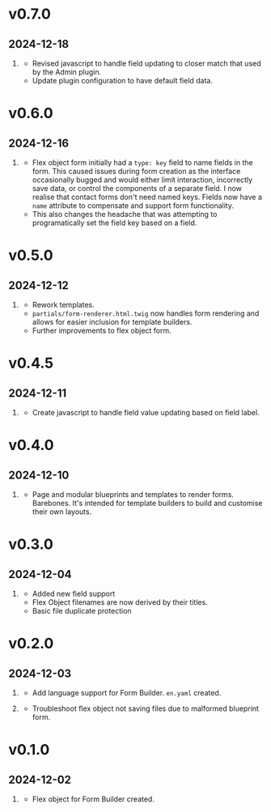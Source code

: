 # v0.7.0
##  2024-12-18

1. [](#improved)
    * Revised javascript to handle field updating to closer match that used by the Admin plugin.
    * Update plugin configuration to have default field data.

# v0.6.0
##  2024-12-16

1. [](#improved)
    * Flex object form initially had a `type: key` field to name fields in the form. This caused issues during form creation as the interface occasionally bugged and would either limit interaction, incorrectly save data, or control the components of a separate field. I now realise that contact forms don't need named keys. Fields now have a `name` attribute to compensate and support form functionality.
    * This also changes the headache that was attempting to programatically set the field key based on a field.

# v0.5.0
##  2024-12-12

1. [](#improved)
    * Rework templates.
    * `partials/form-renderer.html.twig` now handles form rendering and allows for easier inclusion for template builders.
    * Further improvements to flex object form.

# v0.4.5
##  2024-12-11

1. [](#new)
    * Create javascript to handle field value updating based on field label.

# v0.4.0
##  2024-12-10

1. [](#new)
    * Page and modular blueprints and templates to render forms. Barebones. It's intended for template builders to build and customise their own layouts.

# v0.3.0
##  2024-12-04

1. [](#new)
    * Added new field support
    * Flex Object filenames are now derived by their titles.
    * Basic file duplicate protection

# v0.2.0
##  2024-12-03

1. [](#new)
    * Add language support for Form Builder. `en.yaml` created.

2. [](#bugfix)
    * Troubleshoot flex object not saving files due to malformed blueprint form.

# v0.1.0
##  2024-12-02

1. [](#new)
    * Flex object for Form Builder created.
